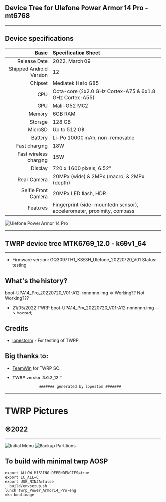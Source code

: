 Device Tree for Ulefone Power Armor 14 Pro - mt6768
--------------------------------------------------------
------------------------------------
## Device specifications
Basic   | Specification Sheet
-------:|:-------------------------
Release Date | 2022, March 09
Shipped Android Version | 12
Chipset | Mediatek Helio G85
CPU     | Octa-core (2x2.0 GHz Cortex-A75 & 6x1.8 GHz Cortex-A55)
GPU     | Mali-G52 MC2
Memory  | 6GB RAM
Storage | 128 GB
MicroSD | Up to 512 GB
Battery | Li-Po 10000 mAh, non-removable
Fast charging | 18W
Fast wireless charging | 15W
Display | 720 x 1600 pixels, 6.52"
Rear Camera  | 20MPx (wide) & 2MPx (macro) & 2MPx (depth)
Selfie Front Camera | 20MPx LED flash, HDR
Features| Fingerprint (side-mountedn sensor), accelerometer, proximity, compass

![Ulefone Power Armor 14 Pro](https://fdn2.gsmarena.com/vv/pics/ulefone/ulefone-power-armor-14-pro-1.jpg)

--------------------------------------------------------
## TWRP device tree MTK6769_12.0 - k69v1_64
---------------
- Firmware version: GQ3097TH1_KSE3H_Ulefone_20220720_V01
Status: testing

## What's the history?
boot-UPA14_Pro_20220720_V01-A12-nnnnnnn.img => Working?? Not Working???
- 21/05/2022 TWRP boot-UPA14_Pro_20220720_V01-A12-nnnnnnn.img --> booted;

## Credits

- [lopestorm](https://github.com/lopestom) - For testing of TWRP.<br/>

## Big thanks to:

- [TeamWin](https://github.com/TeamWin) for TWRP SC.
* TWRP version 3.6.2_12 *

                  ####### generated by lopestom #######
---------------
# TWRP Pictures
## ©2022
-------------
![Initial Menu](https://gRU-20220521_103640.jpg?raw=true)
![Backup Partitions](https://github.4739.jpg?raw=true)

## To build with minimal twrp AOSP
```
export ALLOW_MISSING_DEPENDENCIES=true
export LC_ALL=C
export USE_NINJA=false
. build/envsetup.sh
lunch twrp_Power_Armor14_Pro-eng
mka bootimage
```

